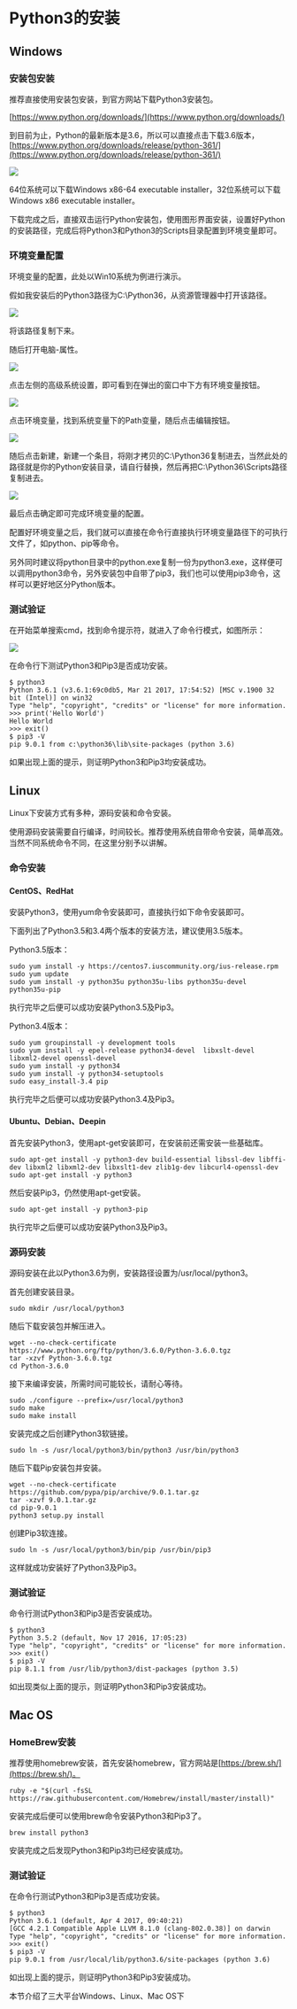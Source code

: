 # Python3的安装

## Windows

### 安装包安装

推荐直接使用安装包安装，到官方网站下载Python3安装包。

[https://www.python.org/downloads/](https://www.python.org/downloads/)

到目前为止，Python的最新版本是3.6，所以可以直接点击下载3.6版本，[https://www.python.org/downloads/release/python-361/](https://www.python.org/downloads/release/python-361/)

![](./assets/2017-06-04-19-38-26.jpg)

64位系统可以下载Windows x86-64 executable installer，32位系统可以下载Windows x86 executable installer。

下载完成之后，直接双击运行Python安装包，使用图形界面安装，设置好Python的安装路径，完成后将Python3和Python3的Scripts目录配置到环境变量即可。

### 环境变量配置

环境变量的配置，此处以Win10系统为例进行演示。

假如我安装后的Python3路径为C:\Python36，从资源管理器中打开该路径。

![](./assets/2017-06-04-19-12-07.jpg)

将该路径复制下来。

随后打开电脑-属性。

![](./assets/2017-06-04-19-13-52.jpg)

点击左侧的高级系统设置，即可看到在弹出的窗口中下方有环境变量按钮。

![](./assets/2017-06-04-19-14-48.jpg)

点击环境变量，找到系统变量下的Path变量，随后点击编辑按钮。

![](./assets/2017-06-04-19-15-59.jpg)

随后点击新建，新建一个条目，将刚才拷贝的C:\Python36复制进去，当然此处的路径就是你的Python安装目录，请自行替换，然后再把C:\Python36\Scripts路径复制进去。

![](./assets/2017-06-04-19-20-05.jpg)

最后点击确定即可完成环境变量的配置。

配置好环境变量之后，我们就可以直接在命令行直接执行环境变量路径下的可执行文件了，如python、pip等命令。

另外同时建议将python目录中的python.exe复制一份为python3.exe，这样便可以调用python3命令，另外安装包中自带了pip3，我们也可以使用pip3命令，这样可以更好地区分Python版本。

### 测试验证

在开始菜单搜索cmd，找到命令提示符，就进入了命令行模式，如图所示：

![](./assets/2017-06-04-19-27-18.jpg)

在命令行下测试Python3和Pip3是否成功安装。

```
$ python3
Python 3.6.1 (v3.6.1:69c0db5, Mar 21 2017, 17:54:52) [MSC v.1900 32 bit (Intel)] on win32
Type "help", "copyright", "credits" or "license" for more information.
>>> print('Hello World')
Hello World
>>> exit()
$ pip3 -V
pip 9.0.1 from c:\python36\lib\site-packages (python 3.6)
```

如果出现上面的提示，则证明Python3和Pip3均安装成功。

## Linux

Linux下安装方式有多种，源码安装和命令安装。

使用源码安装需要自行编译，时间较长。推荐使用系统自带命令安装，简单高效。当然不同系统命令不同，在这里分别予以讲解。

### 命令安装

#### CentOS、RedHat

安装Python3，使用yum命令安装即可，直接执行如下命令安装即可。

下面列出了Python3.5和3.4两个版本的安装方法，建议使用3.5版本。

Python3.5版本：

```
sudo yum install -y https://centos7.iuscommunity.org/ius-release.rpm
sudo yum update
sudo yum install -y python35u python35u-libs python35u-devel python35u-pip
```

执行完毕之后便可以成功安装Python3.5及Pip3。

Python3.4版本：

```
sudo yum groupinstall -y development tools
sudo yum install -y epel-release python34-devel  libxslt-devel libxml2-devel openssl-devel
sudo yum install -y python34
sudo yum install -y python34-setuptools
sudo easy_install-3.4 pip
```

执行完毕之后便可以成功安装Python3.4及Pip3。

#### Ubuntu、Debian、Deepin

首先安装Python3，使用apt-get安装即可，在安装前还需安装一些基础库。

```
sudo apt-get install -y python3-dev build-essential libssl-dev libffi-dev libxml2 libxml2-dev libxslt1-dev zlib1g-dev libcurl4-openssl-dev
sudo apt-get install -y python3
```

然后安装Pip3，仍然使用apt-get安装。

```
sudo apt-get install -y python3-pip
```

执行完毕之后便可以成功安装Python3及Pip3。

### 源码安装

源码安装在此以Python3.6为例，安装路径设置为/usr/local/python3。

首先创建安装目录。

```
sudo mkdir /usr/local/python3
```

随后下载安装包并解压进入。

```
wget --no-check-certificate https://www.python.org/ftp/python/3.6.0/Python-3.6.0.tgz
tar -xzvf Python-3.6.0.tgz
cd Python-3.6.0
```

接下来编译安装，所需时间可能较长，请耐心等待。

```
sudo ./configure --prefix=/usr/local/python3
sudo make
sudo make install
```

安装完成之后创建Python3软链接。

```
sudo ln -s /usr/local/python3/bin/python3 /usr/bin/python3
```

随后下载Pip安装包并安装。

```
wget --no-check-certificate https://github.com/pypa/pip/archive/9.0.1.tar.gz
tar -xzvf 9.0.1.tar.gz
cd pip-9.0.1
python3 setup.py install
```

创建Pip3软连接。

```
sudo ln -s /usr/local/python3/bin/pip /usr/bin/pip3
```

这样就成功安装好了Python3及Pip3。

### 测试验证

命令行测试Python3和Pip3是否安装成功。

```
$ python3
Python 3.5.2 (default, Nov 17 2016, 17:05:23) 
Type "help", "copyright", "credits" or "license" for more information.
>>> exit()
$ pip3 -V
pip 8.1.1 from /usr/lib/python3/dist-packages (python 3.5)
```

如出现类似上面的提示，则证明Python3和Pip3安装成功。

## Mac OS

### HomeBrew安装

推荐使用homebrew安装，首先安装homebrew，官方网站是[https://brew.sh/](https://brew.sh/)。

```
ruby -e "$(curl -fsSL https://raw.githubusercontent.com/Homebrew/install/master/install)"
```

安装完成后便可以使用brew命令安装Python3和Pip3了。

```
brew install python3
```

安装完成之后发现Python3和Pip3均已经安装成功。

### 测试验证

在命令行测试Python3和Pip3是否成功安装。

```
$ python3
Python 3.6.1 (default, Apr 4 2017, 09:40:21) 
[GCC 4.2.1 Compatible Apple LLVM 8.1.0 (clang-802.0.38)] on darwin
Type "help", "copyright", "credits" or "license" for more information.
>>> exit()
$ pip3 -V
pip 9.0.1 from /usr/local/lib/python3.6/site-packages (python 3.6)
```

如出现上面的提示，则证明Python3和Pip3安装成功。

本节介绍了三大平台Windows、Linux、Mac OS下

